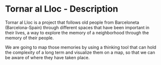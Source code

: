 # Tornar al Lloc - Description

Tornar al Lloc is a project that follows old people from Barceloneta (Barcelona-Spain)
through different spaces that have been important in their lives, a way to explore the memory
of a neighborhood through the memory of their people.

We are going to map those memories by using a thinking tool that can hold the complexity of a long term
and visualize them on a map, so that we can be aware of where they have taken place.



